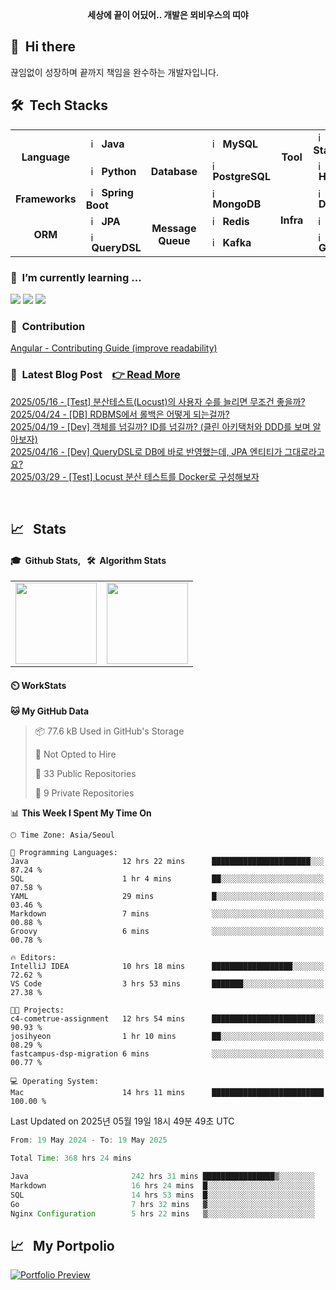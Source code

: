 <div align="center">
	<b>세상에 끝이 어딨어.. 개발은 뫼비우스의 띠야</b>
</div>


## 👋 &nbsp;Hi there
끊임없이 성장하며 끝까지 책임을 완수하는 개발자입니다. <br/>

## 🛠️&nbsp; Tech Stacks

<table>
  <tr>
    <td rowspan="2" align="center"><b>Language</b></td>
    <td><img src="https://staging.svgrepo.com/show/184143/java.svg" width="16px" alt="_icon" />&nbsp;&nbsp;<b>Java</b></td>
    <td rowspan="3" align="center"><b>Database</b></td>
    <td><img src="https://encrypted-tbn0.gstatic.com/images?q=tbn:ANd9GcRlt-eR5tE_V3E6Idxl8mia5JV9gO1de6f86A&s" width="16px" alt="_icon" />&nbsp;&nbsp;<b>MySQL</b></td>
    <td rowspan="2" align="center"><b>Tool</b></td>
    <td><img src="https://cdn.jsdelivr.net/gh/devicons/devicon/icons/elasticsearch/elasticsearch-original.svg" width="16px" alt="_icon" />&nbsp;&nbsp;<b>ELK Stack</b></td>
  </tr>
  <tr>
    <td><img src="https://img.icons8.com/?size=96&id=13441&format=png" width="16px" alt="_icon" />&nbsp;&nbsp;<b>Python</b></td>
    <td><img src="https://cdn.jsdelivr.net/gh/devicons/devicon/icons/postgresql/postgresql-original.svg" width="16px" alt="_icon" />&nbsp;&nbsp;<b>PostgreSQL</b></td>
    <td><img src="https://cdn.jsdelivr.net/gh/devicons/devicon/icons/hadoop/hadoop-original.svg"
     width="16px" alt="_icon" />&nbsp;&nbsp;<b>Hadoop</b></td>
  </tr>
  <tr>
    <td rowspan="1" align="center"><b>Frameworks</b></td>
    <td><img src="https://user-images.githubusercontent.com/112257466/209075280-78be8487-7d6a-485c-92a8-d6677f0caab9.png" width="16px" alt="_icon" />&nbsp;&nbsp;<b>Spring Boot</b></td>
    <td><img src="https://www.svgrepo.com/show/331488/mongodb.svg" width="16px" alt="_icon" />&nbsp;&nbsp;<b>MongoDB</b></td>
    <td rowspan="3" align="center"><b>Infra</td>
    <td><img src="https://www.svgrepo.com/show/452192/docker.svg" width="16px" alt="_icon" />&nbsp;&nbsp;<b>Docker</b></td>
  </tr>
  <tr>
    <td rowspan="2" align="center"><b>ORM</b></td>
    <td><img src="https://user-images.githubusercontent.com/112257466/209076523-777fe02a-455f-48a0-a4b1-aeb9fff17b10.png" width="16px" alt="_icon" />&nbsp;&nbsp;<b>JPA</b></td>
    <td rowspan="2" align="center"><b>Message Queue</b></td>
    <td><img src="https://www.svgrepo.com/show/439288/redis.svg" width="16px" alt="_icon" />&nbsp;&nbsp;<b>Redis</b>
    <td><img src="https://www.svgrepo.com/show/373924/nginx.svg" width="16px" alt="_icon" />&nbsp;&nbsp;<b>Nginx</b></td>
    
  </tr>
  <tr>
    <td><img src="https://github.com/GDSC-Team-J/ADDI-ML/assets/112257466/dff863c4-fb90-4747-a621-bdbd2c44a0be" width="16px" alt="_icon" />&nbsp;&nbsp;<b>QueryDSL</b></td>
    <td><img src="https://encrypted-tbn0.gstatic.com/images?q=tbn:ANd9GcRWjXADv-XcMBeVYbxROMcVPc0l9SGQr5KSPw&s" width="16px" alt="_icon" />&nbsp;&nbsp;<b>Kafka</b></td>
    <td><img src="https://www.svgrepo.com/show/353829/grafana.svg" width="16px" alt="_icon" />&nbsp;&nbsp;<b>Grafana</b></td>
  </tr>
</table> 


### 🌱 &nbsp;I’m currently learning ...
<p align="left">
  <!-- <img src="https://img.shields.io/badge/Elastic_Stack-005571?style=flat-square&logo=elasticstack&logoColor=white"/></a> -->
  <!-- <img src="https://img.shields.io/badge/Docker-2496ED?style=flat-square&logo=Docker&logoColor=white"/></a>  -->
  <!-- <img src="https://img.shields.io/badge/Kafka-231F20?style=flat-square&logo=apachekafka&logoColor=white"/></a> -->
  <!-- <img src="https://img.shields.io/badge/Grafana-F46800?style=flat-square&logo=Grafana&logoColor=white"/></a> -->
  <img src="https://img.shields.io/badge/Spring-6DB33F?style=flat-square&logo=Spring&logoColor=white"/>
  <img src="https://img.shields.io/badge/MySQL-4479A1?style=flat-square&logo=mysql&logoColor=white"/>
<!--   <img src="https://img.shields.io/badge/Apache_Jmeter-D22128?style=flat-square&logo=apachejmeter&logoColor=white"/> -->
  <img src="https://img.shields.io/badge/Locust-00FF00?style=flat-square&logo=locust&logoColor=white"/>
</p>


<!-- ### 🔭 &nbsp;I’m currently working on ... -->


### 🤝 &nbsp;Contribution
[Angular - Contributing Guide (improve readability)](https://github.com/angular/angular/pull/56974)</br>
<!-- 
Spring Boot Docker Guide(command not working)
start.spring.io(Bean Validation Description Change)
-->
### 📌 &nbsp;Latest Blog Post &nbsp;&nbsp; [👉 Read More](https://velog.io/@plate0113/posts)
[2025/05/16 - [Test] 분산테스트(Locust)의 사용자 수를 늘리면 무조건 좋을까?](https://velog.io/write?id=aebd28f9-7293-4535-b85f-ff0d22f1ef1d)</br>
[2025/04/24 - [DB] RDBMS에서 롤백은 어떻게 되는걸까?](https://velog.io/@plate0113/DB-MySQL-%ED%8A%B8%EB%9E%9C%EC%9E%AD%EC%85%98-%EA%B2%A9%EB%A6%AC-%EC%88%98%EC%A4%80-%EC%B4%9D%EC%A0%95%EB%A6%AC)</br>
[2025/04/19 - [Dev] 객체를 넘길까? ID를 넘길까? (클린 아키택처와 DDD를 보며 알아보자)](https://velog.io/@plate0113/%EA%B0%9D%EC%B2%B4%EB%A5%BC-%EB%84%98%EA%B8%B8%EA%B9%8C-ID%EB%A5%BC-%EB%84%98%EA%B8%B8%EA%B9%8C-%ED%81%B4%EB%A6%B0-%EC%95%84%ED%82%A4%ED%83%9D%EC%B2%98%EC%99%80-DDD%EB%A5%BC-%EB%B3%B4%EB%A9%B0-%EC%95%8C%EC%95%84%EB%B3%B4%EC%9E%90)</br>
[2025/04/16 - [Dev] QueryDSL로 DB에 바로 반영했는데, JPA 엔티티가 그대로라고요?](https://velog.io/@plate0113/JPA-DB-%EC%A7%81%EC%A0%91-%EC%97%85%EB%8D%B0%EC%9D%B4%ED%8A%B8-%EC%9D%B4%ED%9B%84-%EC%98%81%EC%86%8D%EC%84%B1-%EC%BB%A8%ED%85%8D%EC%8A%A4%ED%8A%B8-%EB%8F%99%EA%B8%B0%ED%99%94-%EC%A0%84%EB%9E%B5-%EC%B2%98%EB%A6%AC-%EB%B0%A9%EB%B2%95)</br>
[2025/03/29 - [Test] Locust 분산 테스트를 Docker로 구성해보자](https://velog.io/@plate0113/test-Locust-%EB%B6%84%EC%82%B0-%ED%85%8C%EC%8A%A4%ED%8A%B8%EB%A5%BC-Docker%EB%A1%9C-%EA%B5%AC%EC%84%B1%ED%95%B4%EB%B3%B4%EC%9E%90)</br>

</br>

## 📈 &nbsp; Stats
#### 🎓 &nbsp;Github Stats, &nbsp; 🛠️ &nbsp;Algorithm Stats
<!--[![Hits](https://hits.seeyoufarm.com/api/count/incr/badge.svg?url=https%3A%2F%2Fgithub.com%2Fsihyunjojo%2Fhit-counter&count_bg=%2379C83D&title_bg=%23555555&icon=github.svg&icon_color=%23E7E7E7&title=hits&edge_flat=false)](https://hits.seeyoufarm.com)-->
<!--[![wakatime](https://wakatime.com/badge/user/01180168-8b97-40a8-a406-568eefd227b1.svg)](https://wakatime.com/@01180168-8b97-40a8-a406-568eefd227b1)-->
<table>
  <tr>
    <td>
      <img src="https://github-readme-stats.vercel.app/api?username=sihyunjojo&&show_icons=true&theme=tokyonight&rank_icon=percentile&locale=kr" height="130" />
    </td>
<!--     <td>
    	<img src="https://github-readme-stats.vercel.app/api/top-langs/?username=sihyunjojo&layout=compact&theme=tokyonight&hide=Jupyter%20Notebook,CSS,PUG,Batchfile,shell" style="margin-left: 10px; vertical-align:top" height=130 />
    </td> -->
    <td>
      <a href="https://solved.ac/plate0113">
        <img src="http://mazassumnida.wtf/api/v2/generate_badge?boj=plate0113" height="130" />
      </a>
    </td>
  </tr>
</table>

<!--
#### 🎓 Github Stats
<p align="left">
    <a>
        <img src="https://github-readme-stats.vercel.app/api?username=sihyunjojo&&show_icons=true&theme=tokyonight&rank_icon=percentile&\locale=kr" style="margin-left: 10px; vertical-align:top" height=130 />
    </a>
    <a>
    	<img src="https://github-readme-stats.vercel.app/api/top-langs/?username=sihyunjojo&layout=compact&theme=tokyonight&hide=Jupyter%20Notebook,CSS,PUG,Batchfile,shell" style="margin-left: 10px; vertical-align:top" height=130 />
    </a>
</p>

#### 🛠️ Algorithm Stats
<p align="left">
    <a href="https://solved.ac/plate0113">
    	<img src="http://mazassumnida.wtf/api/v2/generate_badge?boj=plate0113" style="margin-left: 1px; vertical-align:top" height=130 />
    </a>
    <a href="https://solved.ac/plate0113">
        <img src="http://mazandi.herokuapp.com/api?handle=plate0113&theme=cold" style="margin-left: 1px; vertical-align:top" height=130 />
    </a> 
    <!-- cold, dark, warm 
</p> 
-->

#### ⏲️ WorkStats
<!-- ![willianrod's wakatime stats](https://github-readme-stats.vercel.app/api/wakatime?username=sihyunjojo&hide_progress=true&theme=dark) -->

<!--START_SECTION:waka-->
**🐱 My GitHub Data** 

> 📦 77.6 kB Used in GitHub's Storage 
 > 
> 🚫 Not Opted to Hire
 > 
> 📜 33 Public Repositories 
 > 
> 🔑 9 Private Repositories 
 > 
📊 **This Week I Spent My Time On** 

```text
🕑︎ Time Zone: Asia/Seoul

💬 Programming Languages: 
Java                     12 hrs 22 mins      ██████████████████████░░░   87.24 % 
SQL                      1 hr 4 mins         ██░░░░░░░░░░░░░░░░░░░░░░░   07.58 % 
YAML                     29 mins             █░░░░░░░░░░░░░░░░░░░░░░░░   03.46 % 
Markdown                 7 mins              ░░░░░░░░░░░░░░░░░░░░░░░░░   00.88 % 
Groovy                   6 mins              ░░░░░░░░░░░░░░░░░░░░░░░░░   00.78 % 

🔥 Editors: 
IntelliJ IDEA            10 hrs 18 mins      ██████████████████░░░░░░░   72.62 % 
VS Code                  3 hrs 53 mins       ███████░░░░░░░░░░░░░░░░░░   27.38 % 

🐱‍💻 Projects: 
c4-cometrue-assignment   12 hrs 54 mins      ███████████████████████░░   90.93 % 
josihyeon                1 hr 10 mins        ██░░░░░░░░░░░░░░░░░░░░░░░   08.29 % 
fastcampus-dsp-migration 6 mins              ░░░░░░░░░░░░░░░░░░░░░░░░░   00.77 % 

💻 Operating System: 
Mac                      14 hrs 11 mins      █████████████████████████   100.00 % 
```


 Last Updated on 2025년 05월 19일 18시 49분 49초 UTC
<!--END_SECTION:waka-->

<!--START_SECTION:wakasimple-->

```java
From: 19 May 2024 - To: 19 May 2025

Total Time: 368 hrs 24 mins

Java                       242 hrs 31 mins ████████████████▒░░░░░░░░   65.83 %
Markdown                   16 hrs 24 mins  █░░░░░░░░░░░░░░░░░░░░░░░░   04.45 %
SQL                        14 hrs 53 mins  █░░░░░░░░░░░░░░░░░░░░░░░░   04.04 %
Go                         7 hrs 32 mins   ▓░░░░░░░░░░░░░░░░░░░░░░░░   02.04 %
Nginx Configuration        5 hrs 22 mins   ▒░░░░░░░░░░░░░░░░░░░░░░░░   01.46 %
```

<!--END_SECTION:wakasimple-->

## 📈 &nbsp; My Portpolio
[![Portfolio Preview](https://img.shields.io/badge/View_Portfolio-Click_Here-green?style=for-the-badge&logo=google-drive&logoColor=white)](https://drive.google.com/file/d/1xkUYdNsAUPra_e_baOyNttHfgJTg4o-p/view)

<!--
Here are some ideas to get you started:
- 👯 I’m looking to collaborate on ...
- 🤔 I’m looking for help with ...
- 💬 Ask me about ...
- 📫 How to reach me: ...
- 😄 Pronouns: ...
- ⚡ Fun fact: ...
-->

<!--
##### 🐧 gitanimals
<a href="https://github.com/devxb/gitanimals">
<img
  src="https://render.gitanimals.org/farms/sihyunjojo"
  width="600"
  height="300"
/>
</a>
-->
<!-- ### 🙂 &nbsp;Portfolio 
[Notion Portfolio(fix...)](https://99sihyun.notion.site/Junior-Backend-Developer-b41971c29c8446eaab5e99c78b3795bc?pvs=4) -->
